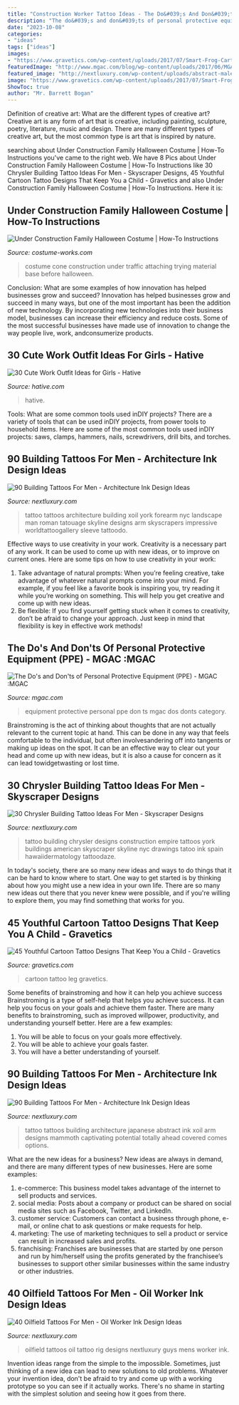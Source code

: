 ```yaml
---
title: "Construction Worker Tattoo Ideas - The Do&#039;s And Don&#039;ts Of Personal Protective Equipment (ppe)"
description: "The do&#039;s and don&#039;ts of personal protective equipment (ppe)"
date: "2023-10-08"
categories:
- "ideas"
tags: ["ideas"]
images:
- "https://www.gravetics.com/wp-content/uploads/2017/07/Smart-Frog-Cartoon-On-Lower-Leg.jpg"
featuredImage: "http://www.mgac.com/blog/wp-content/uploads/2017/06/MGAC_WhatNottoWear-1200x835.jpg"
featured_image: "http://nextluxury.com/wp-content/uploads/abstract-male-japanese-building-ribs-tattoos.jpg"
image: "https://www.gravetics.com/wp-content/uploads/2017/07/Smart-Frog-Cartoon-On-Lower-Leg.jpg"
ShowToc: true
author: "Mr. Barrett Bogan"
---
```



Definition of creative art: What are the different types of creative art?
Creative art is any form of art that is creative, including painting, sculpture, poetry, literature, music and design. There are many different types of creative art, but the most common type is art that is inspired by nature.

	

		
searching about Under Construction Family Halloween Costume | How-To Instructions you've came to the right web. We have 8 Pics about Under Construction Family Halloween Costume | How-To Instructions like 30 Chrysler Building Tattoo Ideas For Men - Skyscraper Designs, 45 Youthful Cartoon Tattoo Designs That Keep You a Child - Gravetics and also Under Construction Family Halloween Costume | How-To Instructions. Here it is:
		
    
## Under Construction Family Halloween Costume | How-To Instructions

<img loading=lazy src="https://photos.costume-works.com/full/under_construction6.jpg" onerror="this.onerror=null;this.src='https://tse3.mm.bing.net/th?id=OIP.7fZGLUN4YP9rmBr5dlGSpwHaJ3&amp;pid=15.1';" alt="Under Construction Family Halloween Costume | How-To Instructions">

_Source: costume-works.com_

>costume cone construction under traffic attaching trying material base before halloween. 

	

Conclusion: What are some examples of how innovation has helped businesses grow and succeed?
Innovation has helped businesses grow and succeed in many ways, but one of the most important has been the addition of new technology. By incorporating new technologies into their business model, businesses can increase their efficiency and reduce costs. Some of the most successful businesses have made use of innovation to change the way people live, work, andconsumerize products.

    
## 30 Cute Work Outfit Ideas For Girls - Hative

<img loading=lazy src="https://hative.com/wp-content/uploads/2015/02/work-outfit-ideas/14-cute-work-outfit-ideas-for-girls.jpg" onerror="this.onerror=null;this.src='https://tse4.mm.bing.net/th?id=OIP.gxzYJI_38lcgDgvw1dAADgHaLH&amp;pid=15.1';" alt="30 Cute Work Outfit Ideas for Girls - Hative">

_Source: hative.com_

>hative. 

	

Tools: What are some common tools used inDIY projects?
There are a variety of tools that can be used inDIY projects, from power tools to household items. Here are some of the most common tools used inDIY projects: saws, clamps, hammers, nails, screwdrivers, drill bits, and torches.

    
## 90 Building Tattoos For Men - Architecture Ink Design Ideas

<img loading=lazy src="http://nextluxury.com/wp-content/uploads/wrist-and-forearm-guys-watercolor-building-tattoo.jpg" onerror="this.onerror=null;this.src='https://tse2.mm.bing.net/th?id=OIP.81IWrHFNom75Jd_Ub4n0AAAAAA&amp;pid=15.1';" alt="90 Building Tattoos For Men - Architecture Ink Design Ideas">

_Source: nextluxury.com_

>tattoo tattoos architecture building xoil york forearm nyc landscape man roman tatouage skyline designs arm skyscrapers impressive worldtattoogallery sleeve tattoodo. 

	

Effective ways to use creativity in your work.
Creativity is a necessary part of any work. It can be used to come up with new ideas, or to improve on current ones. Here are some tips on how to use creativity in your work: 
1. Take advantage of natural prompts: When you’re feeling creative, take advantage of whatever natural prompts come into your mind. For example, if you feel like a favorite book is inspiring you, try reading it while you’re working on something. This will help you get creative and come up with new ideas. 
2. Be flexible: If you find yourself getting stuck when it comes to creativity, don’t be afraid to change your approach. Just keep in mind that flexibility is key in effective work methods! 

    
## The Do&#039;s And Don&#039;ts Of Personal Protective Equipment (PPE) - MGAC :MGAC

<img loading=lazy src="http://www.mgac.com/blog/wp-content/uploads/2017/06/MGAC_WhatNottoWear-1200x835.jpg" onerror="this.onerror=null;this.src='https://tse2.mm.bing.net/th?id=OIP.2vN9XoMaK5xwcAjuoj4EQQHaFJ&amp;pid=15.1';" alt="The Do&#039;s and Don&#039;ts of Personal Protective Equipment (PPE) - MGAC :MGAC">

_Source: mgac.com_

>equipment protective personal ppe don ts mgac dos donts category. 

	

Brainstroming is the act of thinking about thoughts that are not actually relevant to the current topic at hand. This can be done in any way that feels comfortable to the individual, but often involvesandering off into tangents or making up ideas on the spot. It can be an effective way to clear out your head and come up with new ideas, but it is also a cause for concern as it can lead towidgetwasting or lost time.

    
## 30 Chrysler Building Tattoo Ideas For Men - Skyscraper Designs

<img loading=lazy src="http://nextluxury.com/wp-content/uploads/good-chrysler-building-tattoo-designs-for-men.jpg" onerror="this.onerror=null;this.src='https://tse4.mm.bing.net/th?id=OIP.7l-nEv5IhTNPj4vfVeoyHAAAAA&amp;pid=15.1';" alt="30 Chrysler Building Tattoo Ideas For Men - Skyscraper Designs">

_Source: nextluxury.com_

>tattoo building chrysler designs construction empire tattoos york buildings american skyscraper skyline nyc drawings tatoo ink spain hawaiidermatology tattoodaze. 

	

In today's society, there are so many new ideas and ways to do things that it can be hard to know where to start. One way to get started is by thinking about how you might use a new idea in your own life. There are so many new ideas out there that you never knew were possible, and if you're willing to explore them, you may find something that works for you.

    
## 45 Youthful Cartoon Tattoo Designs That Keep You A Child - Gravetics

<img loading=lazy src="https://www.gravetics.com/wp-content/uploads/2017/07/Smart-Frog-Cartoon-On-Lower-Leg.jpg" onerror="this.onerror=null;this.src='https://tse3.mm.bing.net/th?id=OIP.8QHMb5SBRksVQHinUsckFgHaHa&amp;pid=15.1';" alt="45 Youthful Cartoon Tattoo Designs That Keep You a Child - Gravetics">

_Source: gravetics.com_

>cartoon tattoo leg gravetics. 

	

Some benefits of brainstroming and how it can help you achieve success
Brainstroming is a type of self-help that helps you achieve success. It can help you focus on your goals and achieve them faster. There are many benefits to brainstroming, such as improved willpower, productivity, and understanding yourself better. Here are a few examples: 
1) You will be able to focus on your goals more effectively.
2) You will be able to achieve your goals faster.
3) You will have a better understanding of yourself.

    
## 90 Building Tattoos For Men - Architecture Ink Design Ideas

<img loading=lazy src="http://nextluxury.com/wp-content/uploads/abstract-male-japanese-building-ribs-tattoos.jpg" onerror="this.onerror=null;this.src='https://tse3.mm.bing.net/th?id=OIP.bjMArb1RuBX3AyUWFXJyrAAAAA&amp;pid=15.1';" alt="90 Building Tattoos For Men - Architecture Ink Design Ideas">

_Source: nextluxury.com_

>tattoo tattoos building architecture japanese abstract ink xoil arm designs mammoth captivating potential totally ahead covered comes options. 

	

What are the new ideas for a business?
New ideas are always in demand, and there are many different types of new businesses. Here are some examples: 
1. e-commerce: This business model takes advantage of the internet to sell products and services. 
2. social media: Posts about a company or product can be shared on social media sites such as Facebook, Twitter, and LinkedIn. 
3. customer service: Customers can contact a business through phone, e-mail, or online chat to ask questions or make requests for help. 
4. marketing: The use of marketing techniques to sell a product or service can result in increased sales and profits. 
5. franchising: Franchises are businesses that are started by one person and run by him/herself using the profits generated by the franchisee’s businesses to support other similar businesses within the same industry or other industries.

    
## 40 Oilfield Tattoos For Men - Oil Worker Ink Design Ideas

<img loading=lazy src="http://nextluxury.com/wp-content/uploads/exploding-oil-well-mens-oilfield-tattoo-designs-on-arm.jpg" onerror="this.onerror=null;this.src='https://tse1.mm.bing.net/th?id=OIP._OGHvDSVxByYMYRWt-XnCwHaLD&amp;pid=15.1';" alt="40 Oilfield Tattoos For Men - Oil Worker Ink Design Ideas">

_Source: nextluxury.com_

>oilfield tattoos oil tattoo rig designs nextluxury guys mens worker ink. 

	

Invention ideas range from the simple to the impossible. Sometimes, just thinking of a new idea can lead to new solutions to old problems. Whatever your invention idea, don't be afraid to try and come up with a working prototype so you can see if it actually works. There's no shame in starting with the simplest solution and seeing how it goes from there.

